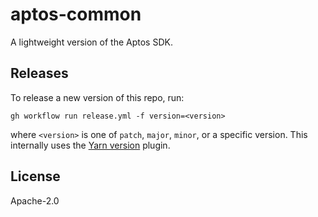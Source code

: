 # aptos-common

A lightweight version of the Aptos SDK.

## Releases

To release a new version of this repo, run:

```
gh workflow run release.yml -f version=<version>
```

where `<version>` is one of `patch`, `major`, `minor`, or a specific version. This internally uses the [Yarn version](https://github.com/yarnpkg/berry/tree/master/packages/plugin-version) plugin.

## License

Apache-2.0
